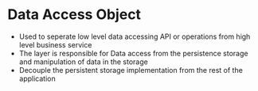 # Data Access Object

- Used to seperate low level data accessing API or operations from high level business service
- The layer is responsible for Data access from the persistence storage and manipulation of data in the storage
- Decouple the persistent storage implementation from the rest of the application